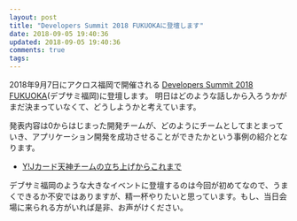 ```yaml
---
layout: post
title: "Developers Summit 2018 FUKUOKAに登壇します"
date: 2018-09-05 19:40:36
updated: 2018-09-05 19:40:36
comments: true
tags: 
---
```

2018年9月7日にアクロス福岡で開催される <a href="https://event.shoeisha.jp/devsumi/20180906" target="_blank">Developers Summit 2018 FUKUOKA</a>(デブサミ福岡)に登壇します。
明日はどのような話しから入ろうかがまだ決まっていなくて、どうしようかと考えています。

発表内容は0からはじまった開発チームが、どのようにチームとしてまとまっていき、アプリケーション開発を成功させることができたかという事例の紹介となります。
* <a href="https://event.shoeisha.jp/devsumi/20180906/session/1775/" target="_blank">Y!Jカード天神チームの立ち上げからこれまで</a>

デブサミ福岡のような大きなイベントに登壇するのは今回が初めてなので、うまくできるか不安ではありますが、精一杯やりたいと思っています。もし、当日会場に来られる方がいれば是非、お声がけください。
